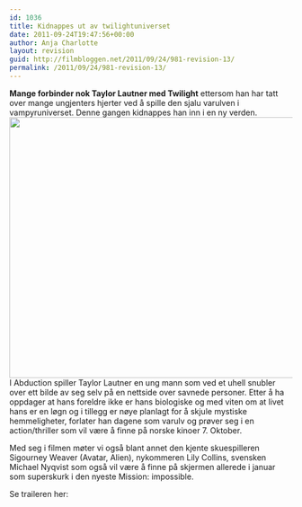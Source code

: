 ```yaml
---
id: 1036
title: Kidnappes ut av twilightuniverset
date: 2011-09-24T19:47:56+00:00
author: Anja Charlotte
layout: revision
guid: http://filmbloggen.net/2011/09/24/981-revision-13/
permalink: /2011/09/24/981-revision-13/
---
```

**Mange forbinder nok Taylor Lautner med Twilight** ettersom han har tatt over mange ungjenters hjerter ved å spille den sjalu varulven i vampyruniverset. Denne gangen kidnappes han inn i en ny verden.  
<a href="http://filmbloggen.net/2011/09/22/kidnappes-ut-av-twilightuniverset/taylorlautner1096/" rel="attachment wp-att-985"><img class="alignnone size-large wp-image-985" src="http://filmbloggen.net/wp-content/uploads//2011/09/TaylorLautner1096-620x464.jpg" alt="" width="620" height="464" /></a>  
I Abduction spiller Taylor Lautner en ung mann som ved et uhell snubler over ett bilde av seg selv på en nettside over savnede personer. Etter å ha oppdager at hans foreldre ikke er hans biologiske og med viten om at livet hans er en løgn og i tillegg er nøye planlagt for å skjule mystiske hemmeligheter, forlater han dagene som varulv og prøver seg i en action/thriller som vil være å finne på norske kinoer 7. Oktober.

Med seg i filmen møter vi også blant annet den kjente skuespilleren Sigourney Weaver (Avatar, Alien), nykommeren Lily Collins, svensken Michael Nyqvist som også vil være å finne på skjermen allerede i januar som superskurk i den nyeste Mission: impossible.

Se traileren her:

<div class="video-shortcode">
</div>